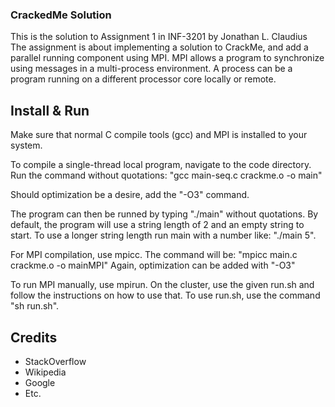 ### CrackedMe Solution
This is the solution to Assignment 1 in INF-3201 by Jonathan L. Claudius
The assignment is about implementing a solution to CrackMe, and add a parallel running component using MPI.
MPI allows a program to synchronize using messages in a multi-process environment.
A process can be a program running on a different processor core locally or remote.

## Install & Run
Make sure that normal C compile tools (gcc) and MPI is installed to your system.

To compile a single-thread local program, navigate to the code directory. Run the command without quotations:
"gcc main-seq.c crackme.o -o main"

Should optimization be a desire, add the "-O3" command.

The program can then be runned by typing "./main" without quotations.
By default, the program will use a string length of 2 and an empty string to start.
To use a longer string length run main with a number like: "./main 5".

For MPI compilation, use mpicc. The command will be:
"mpicc main.c crackme.o -o mainMPI"
Again, optimization can be added with "-O3"

To run MPI manually, use mpirun. On the cluster, use the given run.sh and follow the instructions on how to use that.
To use run.sh, use the command "sh run.sh".

## Credits
* StackOverflow
* Wikipedia
* Google
* Etc.